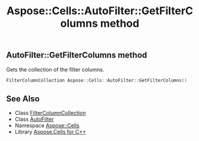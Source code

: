 ﻿---
title: Aspose::Cells::AutoFilter::GetFilterColumns method
linktitle: GetFilterColumns
second_title: Aspose.Cells for C++ API Reference
description: 'Aspose::Cells::AutoFilter::GetFilterColumns method. Gets the collection of the filter columns in C++.'
type: docs
weight: 2700
url: /cpp/aspose.cells/autofilter/getfiltercolumns/
---
## AutoFilter::GetFilterColumns method


Gets the collection of the filter columns.

```cpp
FilterColumnCollection Aspose::Cells::AutoFilter::GetFilterColumns()
```

## See Also

* Class [FilterColumnCollection](../../filtercolumncollection/)
* Class [AutoFilter](../)
* Namespace [Aspose::Cells](../../)
* Library [Aspose.Cells for C++](../../../)
